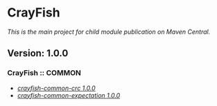 # CrayFish

_This is the main project for child module publication on Maven Central._

## Version: 1.0.0

### CrayFish :: COMMON
* [_crayfish-common-crc *1.0.0*_](https://github.com/sftwnd/crayfish-common-crc/blob/crayfish-common-crc-1.0.0/README.md)
* [_crayfish-common-expectation *1.0.0*_](https://github.com/sftwnd/crayfish-common-expectation/blob/crayfish-common-expectation-1.0.0/README.md)
